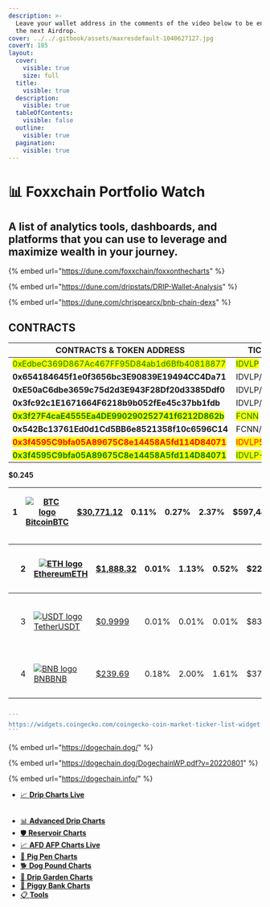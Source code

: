 ```yaml
---
description: >-
  Leave your wallet address in the comments of the video below to be entered in
  the next Airdrop.
cover: ../../.gitbook/assets/maxresdefault-1040627127.jpg
coverY: 185
layout:
  cover:
    visible: true
    size: full
  title:
    visible: true
  description:
    visible: true
  tableOfContents:
    visible: false
  outline:
    visible: true
  pagination:
    visible: true
---
```


# 📊 Foxxchain Portfolio Watch

## A list of **analytics tools**, **dashboards**, and **platforms** that you can use to leverage and maximize wealth in your  journey.

{% embed url="https://dune.com/foxxchain/foxxonthecharts" %}

{% embed url="https://dune.com/dripstats/DRIP-Wallet-Analysis" %}

{% embed url="https://dune.com/chrispearcx/bnb-chain-dexs" %}

## CONTRACTS



<table><thead><tr><th width="490.3333333333333">             CONTRACTS &#x26; TOKEN ADDRESS</th><th width="140">   TICKER</th><th>  TRADE</th></tr></thead><tbody><tr><td><mark style="color:green;">0xEdbeC369D867Ac467FF95D84ab1d6Bfb40818877</mark></td><td><mark style="color:green;">IDVLP</mark></td><td>     YES</td></tr><tr><td><strong>0x654184645f1e0f3656bc3E90839E19494CC4Da71</strong></td><td>IDVLP/BNB2</td><td>     YES</td></tr><tr><td><strong>0xE50aC6dbe3659c75d2d3E943F28Df20d3385Ddf0</strong></td><td>IDVLP/BUSD2</td><td>     YES</td></tr><tr><td><strong>0x3fc92c1E1671664F6218b9b052fEe45c37bb1fdb</strong></td><td>IDVLP/DRIP</td><td>     YES</td></tr><tr><td><mark style="color:green;"><strong>0x3f27F4caE4555Ea4DE990290252741f6212D862b</strong></mark></td><td><mark style="color:green;">FCNN</mark></td><td>     YES</td></tr><tr><td><strong>0x542Bc13761Ed0d1Cd5BB6e8521358f10c6596C14</strong></td><td>FCNN/WBNB</td><td>     YES</td></tr><tr><td><mark style="color:red;"><strong>0x3f4595C9bfa05A89675C8e14458A5fd114D84071</strong></mark></td><td><mark style="color:red;">IDVLP555</mark></td><td>      NO</td></tr><tr><td><mark style="color:green;"><strong>0x3f4595C9bfa05A89675C8e14458A5fd114D84071</strong></mark></td><td><mark style="color:green;">IDVLP-ETH</mark></td><td>     YES</td></tr></tbody></table>





**$0.245**

| 1 | [![BTC logo](https://s2.coinmarketcap.com/static/img/coins/64x64/1.png)BitcoinBTC](https://coinmarketcap.com/currencies/bitcoin/) | [$30,771.12](https://coinmarketcap.com/currencies/bitcoin/markets/) | 0.11% | 0.27% | 2.37% | $597,449,155,778 | <p><a href="https://coinmarketcap.com/currencies/bitcoin/markets/">$17,511,400,007</a></p><p>569,180 BTC</p> | 19,415,906 BTC | [![bitcoin-7d-price-graph](https://s3.coinmarketcap.com/generated/sparklines/web/7d/2781/1.svg)](https://coinmarketcap.com/currencies/bitcoin/?period=7d) |   |
| - | --------------------------------------------------------------------------------------------------------------------------------- | ------------------------------------------------------------------- | ----- | ----- | ----- | ---------------- | ------------------------------------------------------------------------------------------------------------ | -------------- | --------------------------------------------------------------------------------------------------------------------------------------------------------- | - |

|   | 2 | [![ETH logo](https://s2.coinmarketcap.com/static/img/coins/64x64/1027.png)EthereumETH](https://coinmarketcap.com/currencies/ethereum/) | [$1,888.32](https://coinmarketcap.com/currencies/ethereum/markets/) | 0.01% | 1.13% | 0.52% | $227,014,202,697 | <p><a href="https://coinmarketcap.com/currencies/ethereum/markets/">$7,501,409,562</a></p><p>3,973,291 ETH</p>      | 120,220,157 ETH     | [![ethereum-7d-price-graph](https://s3.coinmarketcap.com/generated/sparklines/web/7d/2781/1027.svg)](https://coinmarketcap.com/currencies/ethereum/?period=7d) |   |
| - | - | -------------------------------------------------------------------------------------------------------------------------------------- | ------------------------------------------------------------------- | ----- | ----- | ----- | ---------------- | ------------------------------------------------------------------------------------------------------------------- | ------------------- | -------------------------------------------------------------------------------------------------------------------------------------------------------------- | - |
|   | 3 | [![USDT logo](https://s2.coinmarketcap.com/static/img/coins/64x64/825.png)TetherUSDT](https://coinmarketcap.com/currencies/tether/)    | [$0.9999](https://coinmarketcap.com/currencies/tether/markets/)     | 0.01% | 0.01% | 0.01% | $83,370,586,106  | <p><a href="https://coinmarketcap.com/currencies/tether/markets/">$28,660,049,688</a></p><p>28,666,887,411 USDT</p> | 83,377,712,381 USDT | [![tether-7d-price-graph](https://s3.coinmarketcap.com/generated/sparklines/web/7d/2781/825.svg)](https://coinmarketcap.com/currencies/tether/?period=7d)      |   |
|   | 4 | [![BNB logo](https://s2.coinmarketcap.com/static/img/coins/64x64/1839.png)BNBBNB](https://coinmarketcap.com/currencies/bnb/)           | [$239.69](https://coinmarketcap.com/currencies/bnb/markets/)        | 0.18% | 2.00% | 1.61% | $37,355,835,862  | <p><a href="https://coinmarketcap.com/currencies/bnb/markets/">$432,925,804</a></p><p>1,805,593 BNB</p>             | 155,851,388 BNB     | [![bnb-7d-price-graph](https://s3.coinmarketcap.com/generated/sparklines/web/7d/2781/1839.svg)](https://coinmarketcap.com/currencies/bnb/?period=7d)           |   |

<figure><img src="https://widgets.coingecko.com/coingecko-coin-market-ticker-list-widget.js" alt=""><figcaption></figcaption></figure>



````javascript
```
https://widgets.coingecko.com/coingecko-coin-market-ticker-list-widget.js
```

````

{% embed url="https://dogechain.dog/" %}

{% embed url="https://dogechain.dog/DogechainWP.pdf?v=20220801" %}

{% embed url="https://dogechain.info/" %}

* [📈 **Drip Charts Live**](https://dripcommunity.wiki/tools/live-charts/)





```
```

* [📊 **Advanced Drip Charts**](https://dripcommunity.wiki/tools/advanced-charts/)
* [🛡️ **Reservoir Charts**](https://dripcommunity.wiki/tools/reservoir-charts/)
* [📈 **AFD AFP Charts Live**](https://animalfarm.wiki/tools/af-live-charts/)
* [🐖 **Pig Pen Charts**](https://animalfarm.wiki/tools/pig-pen/)
* [🐕 **Dog Pound Charts**](https://animalfarm.wiki/tools/dog-pound/)
* [🌱 **Drip Garden Charts**](https://animalfarm.wiki/tools/drip-garden/)
* [🐷 **Piggy Bank Charts**](https://animalfarm.wiki/tools/piggy-bank/)
* [📋 **Tools**](https://dripcommunity.wiki/tools/tools/)
